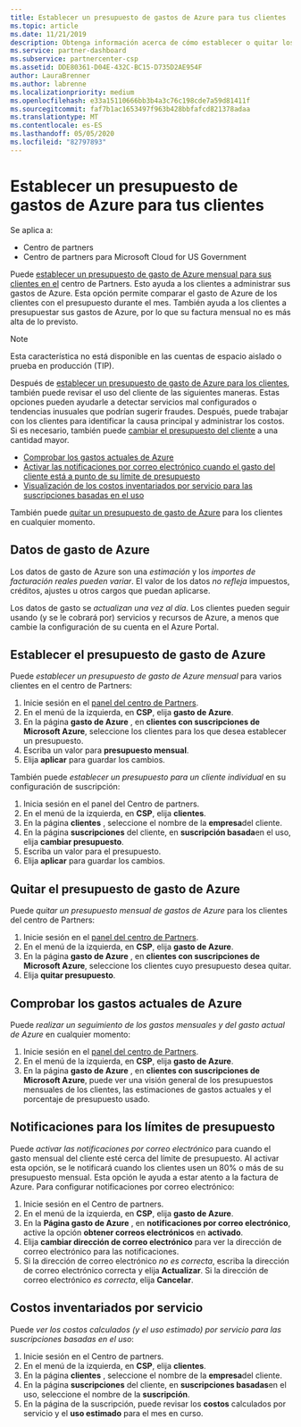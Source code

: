```yaml
---
title: Establecer un presupuesto de gastos de Azure para tus clientes | Centro de partners
ms.topic: article
ms.date: 11/21/2019
description: Obtenga información acerca de cómo establecer o quitar los presupuestos de gastos mensuales de Azure para los clientes y también ver los datos de gasto de Azure y establecer notificaciones relacionadas con el presupuesto.
ms.service: partner-dashboard
ms.subservice: partnercenter-csp
ms.assetid: DDE80361-D04E-432C-BC15-D735D2AE954F
author: LauraBrenner
ms.author: labrenne
ms.localizationpriority: medium
ms.openlocfilehash: e33a15110666bb3b4a3c76c198cde7a59d81411f
ms.sourcegitcommit: faf7b1ac1653497f963b428bbfafcd821378adaa
ms.translationtype: MT
ms.contentlocale: es-ES
ms.lasthandoff: 05/05/2020
ms.locfileid: "82797893"
---
```

# <a name="set-an-azure-spending-budget-for-your-customers"></a>Establecer un presupuesto de gastos de Azure para tus clientes

Se aplica a:

- Centro de partners
- Centro de partners para Microsoft Cloud for US Government

Puede [establecer un presupuesto de gasto de Azure mensual para sus clientes en el](#set-azure-spending-budget) centro de Partners. Esto ayuda a los clientes a administrar sus gastos de Azure. Esta opción permite comparar el gasto de Azure de los clientes con el presupuesto durante el mes. También ayuda a los clientes a presupuestar sus gastos de Azure, por lo que su factura mensual no es más alta de lo previsto.


> [!NOTE]  
> Esta característica no está disponible en las cuentas de espacio aislado o prueba en producción (TIP).

Después de [establecer un presupuesto de gasto de Azure para los clientes](#set-azure-spending-budget), también puede revisar el uso del cliente de las siguientes maneras. Estas opciones pueden ayudarle a detectar servicios mal configurados o tendencias inusuales que podrían sugerir fraudes. Después, puede trabajar con los clientes para identificar la causa principal y administrar los costos. Si es necesario, también puede [cambiar el presupuesto del cliente](#set-azure-spending-budget) a una cantidad mayor.

- [Comprobar los gastos actuales de Azure](#check-current-azure-spending)
- [Activar las notificaciones por correo electrónico cuando el gasto del cliente está a punto de su límite de presupuesto](#notifications-for-budget-limits)
- [Visualización de los costos inventariados por servicio para las suscripciones basadas en el uso](#itemized-costs-by-service)

También puede [quitar un presupuesto de gasto de Azure](#remove-azure-spending-budget) para los clientes en cualquier momento.

## <a name="azure-spending-data"></a>Datos de gasto de Azure

Los datos de gasto de Azure son una *estimación* y los *importes de facturación reales pueden variar*. El valor de los datos *no refleja* impuestos, créditos, ajustes u otros cargos que puedan aplicarse.

Los datos de gasto se *actualizan una vez al día*. Los clientes pueden seguir usando (y se le cobrará por) servicios y recursos de Azure, a menos que cambie la configuración de su cuenta en el Azure Portal.

## <a name="set-azure-spending-budget"></a>Establecer el presupuesto de gasto de Azure

Puede *establecer un presupuesto de gasto de Azure mensual* para varios clientes en el centro de Partners:

1. Inicie sesión en el [panel del centro de Partners](https://partner.microsoft.com/dashboard/).
2. En el menú de la izquierda, en **CSP**, elija **gasto de Azure**.
3. En la página **gasto de Azure** , en **clientes con suscripciones de Microsoft Azure**, seleccione los clientes para los que desea establecer un presupuesto.
4. Escriba un valor para **presupuesto mensual**.
5. Elija **aplicar** para guardar los cambios.

También puede *establecer un presupuesto para un cliente individual* en su configuración de suscripción:

1. Inicia sesión en el panel del Centro de partners.
2. En el menú de la izquierda, en **CSP**, elija **clientes**.
3. En la página **clientes** , seleccione el nombre de la **empresa**del cliente.
4. En la página **suscripciones** del cliente, en **suscripción basada**en el uso, elija **cambiar presupuesto**.
5. Escriba un valor para el presupuesto.
6. Elija **aplicar** para guardar los cambios.

## <a name="remove-azure-spending-budget"></a>Quitar el presupuesto de gasto de Azure

Puede *quitar un presupuesto mensual de gastos de Azure* para los clientes del centro de Partners:

1. Inicie sesión en el [panel del centro de Partners](https://partner.microsoft.com/dashboard/).
2. En el menú de la izquierda, en **CSP**, elija **gasto de Azure**.
3. En la página **gasto de Azure** , en **clientes con suscripciones de Microsoft Azure**, seleccione los clientes cuyo presupuesto desea quitar.
4. Elija **quitar presupuesto**.

## <a name="check-current-azure-spending"></a>Comprobar los gastos actuales de Azure

Puede *realizar un seguimiento de los gastos mensuales y del gasto actual de Azure* en cualquier momento:

1. Inicie sesión en el [panel del centro de Partners](https://partner.microsoft.com/dashboard/).
2. En el menú de la izquierda, en **CSP**, elija **gasto de Azure**.
3. En la página **gasto de Azure** , en **clientes con suscripciones de Microsoft Azure**, puede ver una visión general de los presupuestos mensuales de los clientes, las estimaciones de gastos actuales y el porcentaje de presupuesto usado.

## <a name="notifications-for-budget-limits"></a>Notificaciones para los límites de presupuesto

Puede *activar las notificaciones por correo electrónico* para cuando el gasto mensual del cliente esté cerca del límite de presupuesto. Al activar esta opción, se le notificará cuando los clientes usen un 80% o más de su presupuesto mensual. Esta opción le ayuda a estar atento a la factura de Azure. Para configurar notificaciones por correo electrónico:

1. Inicie sesión en el Centro de partners.
2. En el menú de la izquierda, en **CSP**, elija **gasto de Azure**.
3. En la **Página gasto de Azure** , en **notificaciones por correo electrónico**, active la opción **obtener correos electrónicos** en **activado**.
4. Elija **cambiar dirección de correo electrónico** para ver la dirección de correo electrónico para las notificaciones.
5. Si la dirección de correo electrónico *no es correcta*, escriba la dirección de correo electrónico correcta y elija **Actualizar**. Si la dirección de correo electrónico *es correcta*, elija **Cancelar**.

## <a name="itemized-costs-by-service"></a>Costos inventariados por servicio

Puede *ver los costos calculados (y el uso estimado) por servicio para las suscripciones basadas en el uso*:

1. Inicie sesión en el Centro de partners.
2. En el menú de la izquierda, en **CSP**, elija **clientes**.
3. En la página **clientes** , seleccione el nombre de la **empresa**del cliente.
4. En la página **suscripciones** del cliente, en **suscripciones basadas**en el uso, seleccione el nombre de la **suscripción**.
5. En la página de la suscripción, puede revisar los **costos** calculados por servicio y el **uso estimado** para el mes en curso.
